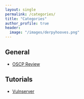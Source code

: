 ```yaml
---
layout: single
permalink: /categories/
title: "Categories"
author_profile: true
header:
  image: "/images/derpyhooves.png"
---
```


## General 
 
* [OSCP Review](/OSCP-Review)

## Tutorials
 
* [Vulnserver](/Vulnserver)